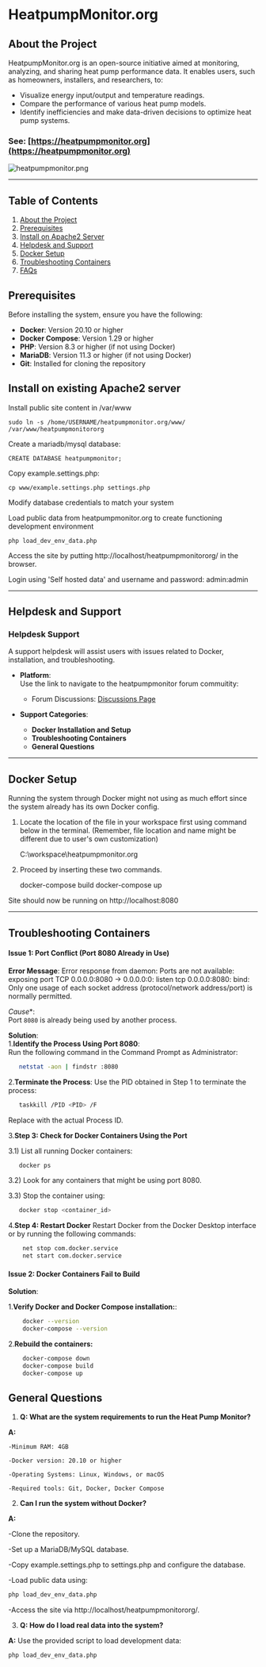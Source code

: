 # HeatpumpMonitor.org

## About the Project
HeatpumpMonitor.org is an open-source initiative aimed at monitoring, analyzing, and sharing heat pump performance data. It enables users, such as homeowners, installers, and researchers, to:
- Visualize energy input/output and temperature readings.
- Compare the performance of various heat pump models.
- Identify inefficiencies and make data-driven decisions to optimize heat pump systems.


### See: [https://heatpumpmonitor.org](https://heatpumpmonitor.org)

![heatpumpmonitor.png](heatpumpmonitor.png)

------------------------------------------------------------------------------------------------------------------

## Table of Contents
1. [About the Project](#about-the-project)
2. [Prerequisites](#prerequisites)
3. [Install on Apache2 Server](#install-on-existing-apache2-server)
4. [Helpdesk and Support](#helpdesk-and-support)
5. [Docker Setup](#docker-setup)
6. [Troubleshooting Containers](#troubleshooting-containers)
7. [FAQs](#general-questions)

## Prerequisites
Before installing the system, ensure you have the following:
- **Docker**: Version 20.10 or higher
- **Docker Compose**: Version 1.29 or higher
- **PHP**: Version 8.3 or higher (if not using Docker)
- **MariaDB**: Version 11.3 or higher (if not using Docker)
- **Git**: Installed for cloning the repository


## Install on existing Apache2 server

Install public site content in /var/www

    sudo ln -s /home/USERNAME/heatpumpmonitor.org/www/ /var/www/heatpumpmonitororg
    
Create a mariadb/mysql database:

    CREATE DATABASE heatpumpmonitor;
    
Copy example.settings.php:

    cp www/example.settings.php settings.php
    
Modify database credentials to match your system

Load public data from heatpumpmonitor.org to create functioning development environment

    php load_dev_env_data.php

Access the site by putting http://localhost/heatpumpmonitororg/ in the browser.

Login using 'Self hosted data' and username and password: admin:admin

-----------------------------------------------------------------------------------------------------------------------
## Helpdesk and Support

###  Helpdesk Support
A support helpdesk will assist users with issues related to Docker, installation, and troubleshooting.

- **Platform**:  
  Use the link to navigate to the heatpumpmonitor forum commuitity:
  - Forum Discussions: [Discussions Page](https://community.openenergymonitor.org/c/hardware/heatpump/47)
  
- **Support Categories**:
  - **Docker Installation and Setup**
  - **Troubleshooting Containers**
  - **General Questions**

---
## Docker Setup

Running the system through Docker might not using as much effort since the system already has its own Docker config.

1. Locate the location of the file in your workspace first using command below in the terminal.
(Remember, file location and name might be different due to user's own customization)

    C:\\workspace\heatpumpmonitor.org

2. Proceed by inserting these two commands.

    docker-compose build
    docker-compose up

Site should now be running on http://localhost:8080

---
## Troubleshooting Containers

#### **Issue 1: Port Conflict (Port 8080 Already in Use)**

**Error Message**: Error response from daemon: Ports are not available: exposing port TCP 0.0.0.0:8080 -> 0.0.0.0:0: listen tcp 0.0.0.0:8080: bind: Only one usage of each socket address (protocol/network address/port) is normally permitted.

*Cause**:  
Port `8080` is already being used by another process.

**Solution**:  
1.**Identify the Process Using Port 8080**:  
   Run the following command in the Command Prompt as Administrator:
```bash
   netstat -aon | findstr :8080
```
2.**Terminate the Process**:
    Use the PID obtained in Step 1 to terminate the process:
```bash
   taskkill /PID <PID> /F
```
Replace <PID> with the actual Process ID.

3.**Step 3: Check for Docker Containers Using the Port**

3.1) List all running Docker containers:

```bash
   docker ps
```
3.2) Look for any containers that might be using port 8080.

3.3) Stop the container using:

```bash
   docker stop <container_id>
```
4.**Step 4: Restart Docker**
Restart Docker from the Docker Desktop interface or by running the following commands:
```bash
    net stop com.docker.service
    net start com.docker.service
```
#### **Issue 2: Docker Containers Fail to Build**

**Solution**:  

1.**Verify Docker and Docker Compose installation:**:  
```bash
    docker --version
    docker-compose --version
```
2.**Rebuild the containers:**
```bash
    docker-compose down
    docker-compose build
    docker-compose up
```
## General Questions

1. **Q: What are the system requirements to run the Heat Pump Monitor?**

**A:**

    -Minimum RAM: 4GB

    -Docker version: 20.10 or higher

    -Operating Systems: Linux, Windows, or macOS

    -Required tools: Git, Docker, Docker Compose
    
2. **Can I run the system without Docker?**

**A:**

-Clone the repository.

-Set up a MariaDB/MySQL database.

-Copy example.settings.php to settings.php and configure the database.

-Load public data using:
```bash
php load_dev_env_data.php
```
-Access the site via http://localhost/heatpumpmonitororg/.

3. **Q: How do I load real data into the system?**

**A:** Use the provided script to load development data:
```bash
php load_dev_env_data.php
```
